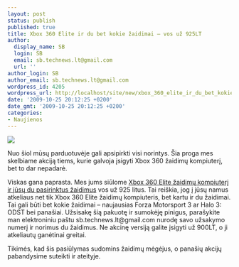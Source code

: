 ```yaml
---
layout: post
status: publish
published: true
title: Xbox 360 Elite ir du bet kokie žaidimai – vos už 925LT
author:
  display_name: SB
  login: SB
  email: sb.technews.lt@gmail.com
  url: ''
author_login: SB
author_email: sb.technews.lt@gmail.com
wordpress_id: 4205
wordpress_url: http://localhost/site/new/xbox_360_elite_ir_du_bet_kokie_zaidimai__vos_uz_925lt/
date: '2009-10-25 20:12:25 +0200'
date_gmt: '2009-10-25 20:12:25 +0200'
categories:
- Naujienos
---
```

<div class="imgright"><img src="http://t3.gstatic.com/images?q=tbn:lLPLv7Jc7MoAmM:http://delicategeniusblog.com/wp-content/images/xbox-360-elite.jpg"  /></div>
<p>Nuo šiol mūsų parduotuvėje gali apsipirkti visi norintys. Šia proga mes skelbiame akciją tiems, kurie galvoja įsigyti Xbox 360 žaidimų kompiuterį, bet to dar nepadarė.</p>
<p>Viskas gana paprasta. Mes jums siūlome <a class="ns" href="http://shop.technews.lt/?id=preke&c=3&pr=14&s=1|3|">Xbox 360 Elite žaidimų kompiuterį ir jūsų du pasirinktus žaidimus</a> vos už 925 litus. Tai reiškia, jog į jūsų namus atkeliaus net tik Xbox 360 Elite žaidimų kompiuteris, bet kartu ir du žaidimai. Tai gali būti bet kokie žaidimai – naujausias Forza Motorsport 3 ar Halo 3: ODST bei panašiai. Užsisakę šią pakuotę ir sumokėję pinigus, parašykite man elektroniniu paštu sb.technews.lt@gmail.com nurodę savo užsakymo numerį ir norimus du žaidimus. Ne akcinę versiją galite įsigyti už 900LT, o ji atkeliautų ganėtinai greitai.</p>
<p>Tikimės, kad šis pasiūlymas sudomins žaidimų mėgėjus, o panašių akcijų pabandysime suteikti ir ateityje.<br /></p>
